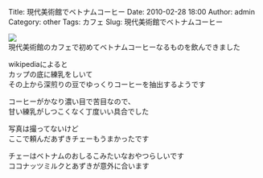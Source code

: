 Title: 現代美術館でベトナムコーヒー
Date: 2010-02-28 18:00
Author: admin
Category: other
Tags: カフェ
Slug: 現代美術館でベトナムコーヒー

[![](http://farm3.static.flickr.com/2717/4391218953_d86b307008_m.jpg)](http://www.flickr.com/photos/46200029@N06/4391218953/)  
現代美術館のカフェで初めてベトナムコーヒーなるものを飲んできました

wikipediaによると  
カップの底に練乳をしいて  
その上から深煎りの豆でゆっくりコーヒーを抽出するようです

コーヒーがかなり濃い目で苦目なので、  
甘い練乳がしつこくなく丁度いい具合でした

写真は撮ってないけど  
ここで頼んだあずきチェーもうまかったです

チェーはベトナムのおしるこみたいなおやつらしいです  
ココナッツミルクとあずきが意外に合います
